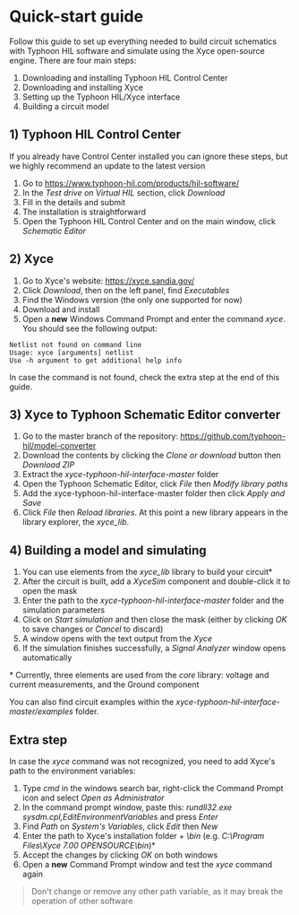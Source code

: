 # Quick-start guide

Follow this guide to set up everything needed to build circuit schematics with Typhoon HIL software and simulate using the Xyce open-source engine.
There are four main steps:
1) Downloading and installing Typhoon HIL Control Center
2) Downloading and installing Xyce
3) Setting up the Typhoon HIL/Xyce interface
4) Building a circuit model

## 1) Typhoon HIL Control Center

If you already have Control Center installed you can ignore these steps, but we highly recommend an update to the latest version

1) Go to https://www.typhoon-hil.com/products/hil-software/
2) In the *Test drive on Virtual HIL* section, click *Download*
3) Fill in the details and submit
4) The installation is straightforward
5) Open the Typhoon HIL Control Center and on the main window, click *Schematic Editor*

## 2) Xyce
1) Go to Xyce's website: https://xyce.sandia.gov/
2) Click *Download*, then on the left panel, find *Executables*
3) Find the Windows version (the only one supported for now)
4) Download and install
5) Open a **new** Windows Command Prompt and enter the command *xyce*. You should see the following output:

```
Netlist not found on command line
Usage: xyce [arguments] netlist
Use -h argument to get additional help info
```

In case the command is not found, check the extra step at the end of this guide.

## 3) Xyce to Typhoon Schematic Editor converter

1) Go to the master branch of the repository: https://github.com/typhoon-hil/model-converter
2) Download the contents by clicking the *Clone or download* button then *Download ZIP*
3) Extract the *xyce-typhoon-hil-interface-master* folder
4) Open the Typhoon Schematic Editor, click *File* then *Modify library paths*
5) Add the xyce-typhoon-hil-interface-master folder then click *Apply and Save*
6) Click *File* then *Reload libraries*. At this point a new library appears in the library explorer, the *xyce_lib*.

## 4) Building a model and simulating

1) You can use elements from the *xyce_lib* library to build your circuit*
2) After the circuit is built, add a *XyceSim* component and double-click it to open the mask
3) Enter the path to the *xyce-typhoon-hil-interface-master* folder and the simulation parameters
4) Click on *Start simulation* and then close the mask (either by clicking *OK* to save changes or *Cancel* to discard)
5) A window opens with the text output from the *Xyce*
6) If the simulation finishes successfully, a *Signal Analyzer* window opens automatically

\* Currently, three elements are used from the *core* library: voltage and current measurements, and the Ground component

You can also find circuit examples within the *xyce-typhoon-hil-interface-master/examples* folder.


## Extra step

In case the *xyce* command was not recognized, you need to add Xyce's path to the environment variables:

1) Type *cmd* in the windows search bar, right-click the Command Prompt icon and select *Open as Administrator*
2) In the command prompt window, paste this: *rundll32.exe sysdm.cpl,EditEnvironmentVariables* and press *Enter*
3) Find *Path* on *System's Variables*, click *Edit* then *New*
4) Enter the path to Xyce's installation folder + *\bin* (e.g. *C:\Program Files\Xyce 7.00 OPENSOURCE\bin*)*
5) Accept the changes by clicking *OK* on both windows
6) Open a **new** Command Prompt window and test the *xyce* command again

> Don't change or remove any other path variable, as it may break the operation of other software
